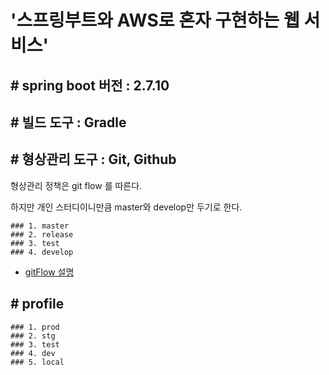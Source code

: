 # '스프링부트와 AWS로 혼자 구현하는 웹 서비스'

## # spring boot 버전  : 2.7.10

## # 빌드 도구  : Gradle

## # 형상관리 도구  : Git, Github
형상관리 정책은 git flow 를 따른다.

하지만 개인 스터디이니만큼 master와 develop만 두기로 한다.

    ### 1. master
    ### 2. release
    ### 3. test
    ### 4. develop

* [gitFlow 설명](https://gist.github.com/ihoneymon/a28138ee5309c73e94f9) 


## # profile
    ### 1. prod
    ### 2. stg
    ### 3. test
    ### 4. dev
    ### 5. local



